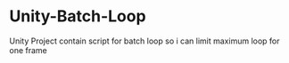 # Unity-Batch-Loop
Unity Project contain script for batch loop so i can limit maximum loop for one frame
